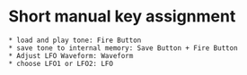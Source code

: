 # Short manual key assignment

    * load and play tone: Fire Button
    * save tone to internal memory: Save Button + Fire Button
    * Adjust LFO Waveform: Waveform
    * choose LFO1 or LFO2: LFO
